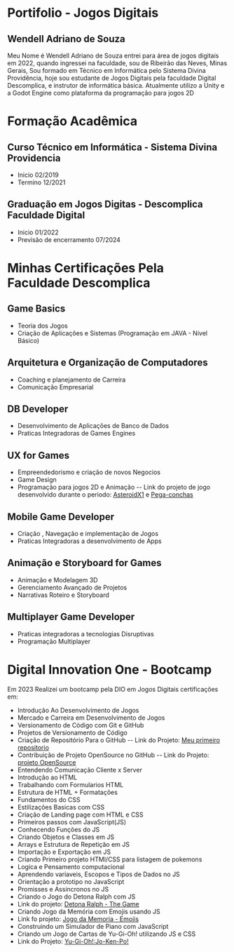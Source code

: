 # Portifolio - Jogos Digitais
## Wendell Adriano de Souza
Meu Nome  é Wendell Adriano de Souza entrei para área de jogos digitais em 2022, quando ingressei na faculdade, sou de Ribeirão das Neves,  Minas Gerais,  Sou formado em Técnico  em Informática pelo Sistema Divina Providência, hoje sou estudante de Jogos Digitais pela faculdade Digital Descomplica, e instrutor de informática básica. Atualmente utilizo a Unity e a Godot Engine como plataforma da programação para jogos 2D
# Formação Acadêmica
## Curso Técnico em Informática - Sistema Divina Providencia 
- Inicio 02/2019
- Termino 12/2021
## Graduação em Jogos Digitas - Descomplica Faculdade Digital
- Inicio 01/2022 
- Previsão de encerramento 07/2024
# Minhas Certificações Pela Faculdade Descomplica
## Game Basics
- Teoria dos Jogos
- Criação de Aplicações e Sistemas (Programação em JAVA - Nível Básico)
## Arquitetura e Organização de Computadores 
- Coaching e planejamento de Carreira 
- Comunicação Empresarial
## DB Developer 
- Desenvolvimento de Aplicações de Banco de Dados 
- Praticas Integradoras de Games Engines
## UX for Games
- Empreendedorismo e criação de novos Negocios 
- Game Design
- Programação para jogos 2D e Animação
  -- Link do projeto de jogo desenvolvido durante o periodo: [AsteroidX1](https://wendellcyberpulse.github.io/AsteroidX1/) e  [Pega-conchas](https://i.simmer.io/@WendellSouza/pega-conchas)
## Mobile Game Developer 
- Criação , Navegação e implementação de Jogos
- Praticas Integradoras a desenvolvimento de Apps
## Animação e Storyboard for Games
- Animação e Modelagem 3D
- Gerenciamento Avançado de Projetos 
- Narrativas Roteiro e Storyboard
## Multiplayer Game Developer
- Praticas integradoras a tecnologias Disruptivas
- Programação Multiplayer

# Digital Innovation One - Bootcamp 
Em 2023 Realizei um bootcamp pela DIO em Jogos Digitais certificações em:
- Introdução Ao Desenvolvimento de Jogos 
- Mercado e Carreira em Desenvolvimento de Jogos
- Versionamento de Código com Git e GitHub
- Projetos de Versionamento de Código
- Criação de Repositório Para o GitHub
-- Link do Projeto: [Meu primeiro repositorio](https://github.com/WSDevgames/reposit1 )
- Contribuição de Projeto OpenSource no GitHub
-- Link do Projeto: [projeto OpenSource](https://github.com/WSDevgames/dio-lab-open-source)
- Entendendo Comunicação Cliente x Server
- Introdução ao HTML
- Trabalhando com Formularios HTML
- Estrutura de HTML + Formatações
- Fundamentos do  CSS
- Estilizações Basicas com CSS
- Criação de Landing page com HTML e CSS
- Primeiros passos com JavaScript(JS)
- Conhecendo Funções do JS
- Criando Objetos e Classes em JS
- Arrays e Estrutura de Repetição em JS
- Importação e Exportação em JS
- Criando Primeiro projeto HTMl/CSS para listagem de pokemons
- Logica e Pensamento computacional
- Aprendendo variaveis, Escopos e Tipos de Dados no JS
- Orientação a prototipo no JavaScript
- Promisses e Assincronos no JS
- Criando o Jogo do Detona Ralph com JS
- Link do projeto: [Detona Ralph - The Game](https://wendellcyberpulse.github.io/detonaRalph-jogo/)
- Criando Jogo da Memória com Emojis usando JS
- Link fo projeto: [Jogo da Memoria - Emojis](https://wendellcyberpulse.github.io/jogo-da-memoria-emojis/)
- Construindo um Simulador de Piano com JavaScript
- Criando um Jogo de Cartas de Yu-Gi-Oh! utilizando JS e CSS
- Link do Projeto:  [Yu-Gi-Oh!:Jo-Ken-Po!](https://wendellcyberpulse.github.io/Yu-gi-Oh--JoKenPo/)

